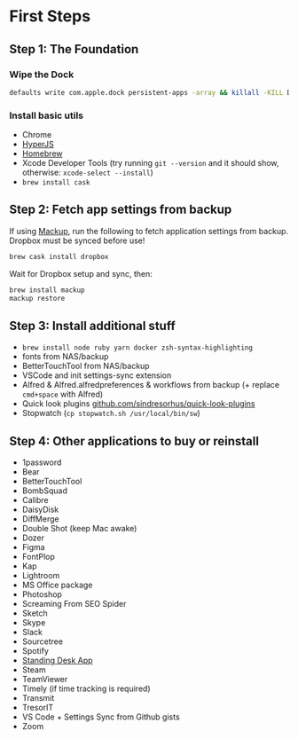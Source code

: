 # First Steps

## Step 1: The Foundation

### Wipe the Dock

```bash
defaults write com.apple.dock persistent-apps -array && killall -KILL Dock
```

### Install basic utils

- Chrome
- [HyperJS](https://hyper.is/)
- [Homebrew](https://brew.sh/)
- Xcode Developer Tools (try running `git --version` and it should show, otherwise: `xcode-select --install`)
- `brew install cask`

## Step 2: Fetch app settings from backup

If using [Mackup](https://github.com/lra/mackup), run the following to fetch application settings from backup. Dropbox must be synced before use!

```bash
brew cask install dropbox
```

Wait for Dropbox setup and sync, then:

```bash
brew install mackup
mackup restore
```

## Step 3: Install additional stuff

- `brew install node ruby yarn docker zsh-syntax-highlighting`
- fonts from NAS/backup
- BetterTouchTool from NAS/backup
- VSCode and init settings-sync extension
- Alfred & Alfred.alfredpreferences & workflows from backup (+ replace `cmd+space` with Alfred)
- Quick look plugins [github.com/sindresorhus/quick-look-plugins](https://github.com/sindresorhus/quick-look-plugins)
- Stopwatch (`cp stopwatch.sh /usr/local/bin/sw`)

## Step 4: Other applications to buy or reinstall

- 1password
- Bear
- BetterTouchTool
- BombSquad
- Calibre
- DaisyDisk
- DiffMerge
- Double Shot (keep Mac awake)
- Dozer
- Figma
- FontPlop
- Kap
- Lightroom
- MS Office package
- Photoshop
- Screaming From SEO Spider
- Sketch
- Skype
- Slack
- Sourcetree
- Spotify
- [Standing Desk App](http://sda.codana.me/)
- Steam
- TeamViewer
- Timely (if time tracking is required)
- Transmit
- TresorIT
- VS Code + Settings Sync from Github gists
- Zoom
